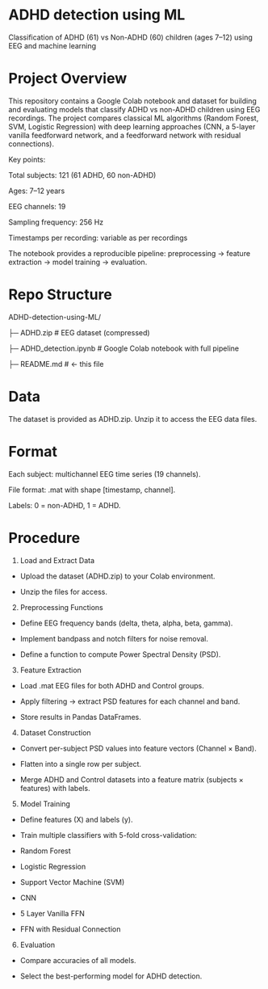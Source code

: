 # ADHD detection using ML 
Classification of ADHD (61) vs Non-ADHD (60) children (ages 7–12) using EEG and machine learning

# Project Overview
This repository contains a Google Colab notebook and dataset for building and evaluating models that classify ADHD vs non-ADHD children using EEG recordings. The project compares classical ML algorithms (Random Forest, SVM, Logistic Regression) with deep learning approaches (CNN, a 5-layer vanilla feedforward network, and a feedforward network with residual connections).

Key points:

Total subjects: 121 (61 ADHD, 60 non-ADHD)

Ages: 7–12 years

EEG channels: 19

Sampling frequency: 256 Hz

Timestamps per recording: variable as per recordings

The notebook provides a reproducible pipeline: preprocessing → feature extraction → model training → evaluation.

# Repo Structure

ADHD-detection-using-ML/

├─ ADHD.zip # EEG dataset (compressed)

├─ ADHD_detection.ipynb # Google Colab notebook with full pipeline

├─ README.md # ← this file

# Data

The dataset is provided as ADHD.zip. Unzip it to access the EEG data files.

# Format

Each subject: multichannel EEG time series (19 channels).

File format: .mat with shape [timestamp, channel].

Labels: 0 = non-ADHD, 1 = ADHD.

# Procedure

1. Load and Extract Data

  - Upload the dataset (ADHD.zip) to your Colab environment.

  - Unzip the files for access.

2. Preprocessing Functions

  - Define EEG frequency bands (delta, theta, alpha, beta, gamma).

  - Implement bandpass and notch filters for noise removal.

  - Define a function to compute Power Spectral Density (PSD).

3. Feature Extraction

  - Load .mat EEG files for both ADHD and Control groups.

  - Apply filtering → extract PSD features for each channel and band.

  - Store results in Pandas DataFrames.

4. Dataset Construction

  - Convert per-subject PSD values into feature vectors (Channel × Band).

  - Flatten into a single row per subject.

  - Merge ADHD and Control datasets into a feature matrix (subjects × features) with labels.

5. Model Training

  - Define features (X) and labels (y).

  - Train multiple classifiers with 5-fold cross-validation:

   - Random Forest

   - Logistic Regression

   - Support Vector Machine (SVM)

   - CNN

   - 5 Layer Vanilla FFN

   - FFN with Residual Connection

6. Evaluation

  - Compare accuracies of all models.

  - Select the best-performing model for ADHD detection.

